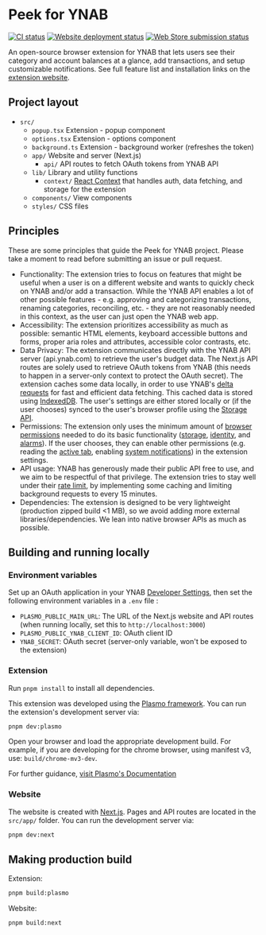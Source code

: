 # Peek for YNAB

[![CI status](https://github.com/fa-sharp/peek-for-ynab/actions/workflows/ci.yml/badge.svg?branch=main)](https://github.com/fa-sharp/peek-for-ynab/actions/workflows/ci.yml)
[![Website deployment status](https://github.com/fa-sharp/peek-for-ynab/actions/workflows/website.yml/badge.svg)](https://github.com/fa-sharp/peek-for-ynab/actions/workflows/website.yml)
[![Web Store submission status](https://github.com/fa-sharp/peek-for-ynab/actions/workflows/submit.yml/badge.svg)](https://github.com/fa-sharp/peek-for-ynab/actions/workflows/submit.yml)

An open-source browser extension for YNAB that lets users see their category and account balances at a glance, add transactions, and setup customizable notifications. See full feature list and installation links on the [extension website](https://peekforynab.com).

## Project layout

- `src/`
  - `popup.tsx` Extension - popup component
  - `options.tsx` Extension - options component
  - `background.ts` Extension - background worker (refreshes the token)
  - `app/` Website and server (Next.js)
    - `api/` API routes to fetch OAuth tokens from YNAB API
  - `lib/` Library and utility functions
    - `context/` [React Context](https://react.dev/learn/passing-data-deeply-with-context) that handles auth, data fetching, and storage for the extension
  - `components/` View components
  - `styles/` CSS files

## Principles

These are some principles that guide the Peek for YNAB project. Please take a moment to read before submitting an issue or pull request.

- Functionality: The extension tries to focus on features that might be useful when a user is on a different website and wants to quickly check on YNAB and/or add a transaction. While the YNAB API enables a lot of other possible features - e.g. approving and categorizing transactions, renaming categories, reconciling, etc. - they are not reasonably needed in this context, as the user can just open the YNAB web app.
- Accessibility: The extension prioritizes accessibility as much as possible: semantic HTML elements, keyboard accessible buttons and forms, proper aria roles and attributes, accessible color contrasts, etc.
- Data Privacy: The extension communicates directly with the YNAB API server (api.ynab.com) to retrieve the user's budget data. The Next.js API routes are solely used to retrieve OAuth tokens from YNAB (this needs to happen in a server-only context to protect the OAuth secret). The extension caches some data locally, in order to use YNAB's [delta requests](https://api.ynab.com/#deltas) for fast and efficient data fetching. This cached data is stored using [IndexedDB](https://developer.mozilla.org/en-US/docs/Web/API/IndexedDB_API). The user's settings are either stored locally or (if the user chooses) synced to the user's browser profile using the [Storage API](https://developer.chrome.com/docs/extensions/reference/api/storage#property-sync).
- Permissions: The extension only uses the minimum amount of [browser permissions](https://developer.chrome.com/docs/extensions/reference/permissions-list) needed to do its basic functionality ([storage](https://developer.chrome.com/docs/extensions/reference/api/storage), [identity](https://developer.chrome.com/docs/extensions/reference/api/identity), and [alarms](https://developer.chrome.com/docs/extensions/reference/api/alarms)). If the user chooses, they can enable other permissions (e.g. reading the [active tab](https://developer.chrome.com/docs/extensions/develop/concepts/activeTab), enabling [system notifications](https://developer.chrome.com/docs/extensions/reference/api/notifications)) in the extension settings.
- API usage: YNAB has generously made their public API free to use, and we aim to be respectful of that privilege. The extension tries to stay well under their [rate limit](https://api.ynab.com/#rate-limiting), by implementing some caching and limiting background requests to every 15 minutes.
- Dependencies: The extension is designed to be very lightweight (production zipped build <1 MB), so we avoid adding more external libraries/dependencies. We lean into native browser APIs as much as possible.

## Building and running locally

### Environment variables

Set up an OAuth application in your YNAB [Developer Settings](https://app.ynab.com/settings/developer), then set the following environment variables in a `.env` file :

- `PLASMO_PUBLIC_MAIN_URL`: The URL of the Next.js website and API routes (when running locally, set this to `http://localhost:3000`)
- `PLASMO_PUBLIC_YNAB_CLIENT_ID`: OAuth client ID
- `YNAB_SECRET`: OAuth secret (server-only variable, won't be exposed to the extension)

### Extension

Run `pnpm install` to install all dependencies.

This extension was developed using the [Plasmo framework](https://docs.plasmo.com/). You can run the extension's development server via:

```bash
pnpm dev:plasmo
```

Open your browser and load the appropriate development build. For example, if you are developing for the chrome browser, using manifest v3, use: `build/chrome-mv3-dev`.

For further guidance, [visit Plasmo's Documentation](https://docs.plasmo.com/)

### Website

The website is created with [Next.js](https://nextjs.org/). Pages and API routes are located in the `src/app/` folder. You can run the development server via:

```bash
pnpm dev:next
```

## Making production build

Extension:

```bash
pnpm build:plasmo
```

Website:

```bash
pnpm build:next
```

